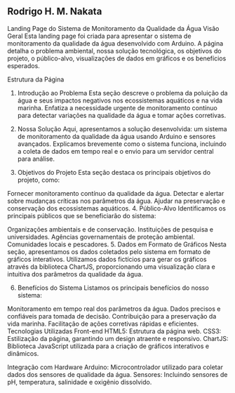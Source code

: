 Rodrigo H. M. Nakata
-------------------------------------------------------------
Landing Page do Sistema de Monitoramento da Qualidade da Água
Visão Geral
Esta landing page foi criada para apresentar o sistema de monitoramento da qualidade da água desenvolvido com Arduino. A página detalha o problema ambiental, nossa solução tecnológica, os objetivos do projeto, o público-alvo, visualizações de dados em gráficos e os benefícios esperados.

Estrutura da Página
1. Introdução ao Problema
Esta seção descreve o problema da poluição da água e seus impactos negativos nos ecossistemas aquáticos e na vida marinha. Enfatiza a necessidade urgente de monitoramento contínuo para detectar variações na qualidade da água e tomar ações corretivas.

2. Nossa Solução
Aqui, apresentamos a solução desenvolvida: um sistema de monitoramento da qualidade da água usando Arduino e sensores avançados. Explicamos brevemente como o sistema funciona, incluindo a coleta de dados em tempo real e o envio para um servidor central para análise.

3. Objetivos do Projeto
Esta seção destaca os principais objetivos do projeto, como:

Fornecer monitoramento contínuo da qualidade da água.
Detectar e alertar sobre mudanças críticas nos parâmetros da água.
Ajudar na preservação e conservação dos ecossistemas aquáticos.
4. Público-Alvo
Identificamos os principais públicos que se beneficiarão do sistema:

Organizações ambientais e de conservação.
Instituições de pesquisa e universidades.
Agências governamentais de proteção ambiental.
Comunidades locais e pescadores.
5. Dados em Formato de Gráficos
Nesta seção, apresentamos os dados coletados pelo sistema em formato de gráficos interativos. Utilizamos dados fictícios para gerar os gráficos através da biblioteca ChartJS, proporcionando uma visualização clara e intuitiva dos parâmetros da qualidade da água.

6. Benefícios do Sistema
Listamos os principais benefícios do nosso sistema:

Monitoramento em tempo real dos parâmetros da água.
Dados precisos e confiáveis para tomada de decisão.
Contribuição para a preservação da vida marinha.
Facilitação de ações corretivas rápidas e eficientes.
Tecnologias Utilizadas
Front-end
HTML5: Estrutura da página web.
CSS3: Estilização da página, garantindo um design atraente e responsivo.
ChartJS: Biblioteca JavaScript utilizada para a criação de gráficos interativos e dinâmicos.

Integração com Hardware
Arduino: Microcontrolador utilizado para coletar dados dos sensores de qualidade da água.
Sensores: Incluindo sensores de pH, temperatura, salinidade e oxigênio dissolvido.
